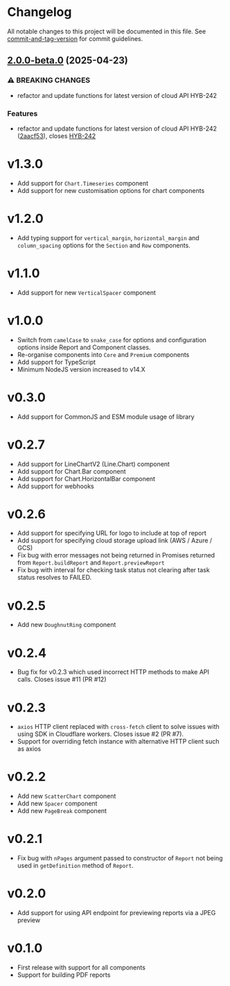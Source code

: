 # Changelog

All notable changes to this project will be documented in this file. See [commit-and-tag-version](https://github.com/absolute-version/commit-and-tag-version) for commit guidelines.

## [2.0.0-beta.0](https://github.com/hybiscus-dev/nodejs-hybiscus-sdk/compare/v1.3.0...v2.0.0-beta.0) (2025-04-23)


### ⚠ BREAKING CHANGES

* refactor and update functions for latest version of cloud API HYB-242

### Features

* refactor and update functions for latest version of cloud API HYB-242 ([2aacf53](https://github.com/hybiscus-dev/nodejs-hybiscus-sdk/commit/2aacf533c2728e9089664e07b2b6721f0afa5c92)), closes [HYB-242](https://hybiscus.atlassian.net/jira/software/projects/HYB/boards/1?selectedIssue=HYB-242)

# v1.3.0
- Add support for `Chart.Timeseries` component
- Add support for new customisation options for chart components
# v1.2.0
- Add typing support for `vertical_margin`, `horizontal_margin` and
  `column_spacing` options for the `Section` and `Row` components.
# v1.1.0
- Add support for new `VerticalSpacer` component
# v1.0.0
- Switch from `camelCase` to `snake_case` for options and configuration options inside Report and Component classes.
- Re-organise components into `Core` and `Premium` components
- Add support for TypeScript
- Minimum NodeJS version increased to v14.X
# v0.3.0
- Add support for CommonJS and ESM module usage of library
# v0.2.7
- Add support for LineChartV2 (Line.Chart) component
- Add support for Chart.Bar component
- Add support for Chart.HorizontalBar component
- Add support for webhooks
# v0.2.6
- Add support for specifying URL for logo to include at top of report
- Add support for specifying cloud storage upload link (AWS / Azure / GCS)
- Fix bug with error messages not being returned in Promises returned from `Report.buildReport` and `Report.previewReport`
- Fix bug with interval for checking task status not clearing after task status resolves to FAILED.
# v0.2.5
- Add new `DoughnutRing` component
# v0.2.4
- Bug fix for v0.2.3 which used incorrect HTTP methods to make API calls. Closes issue #11 (PR #12)
# v0.2.3
- `axios` HTTP client replaced with `cross-fetch` client to solve issues with using SDK in Cloudflare workers. Closes issue #2 (PR #7).
- Support for overriding fetch instance with alternative HTTP client such as axios
# v0.2.2
- Add new `ScatterChart` component
- Add new `Spacer` component
- Add new `PageBreak` component
# v0.2.1
- Fix bug with `nPages` argument passed to constructor of `Report` not being
  used in `getDefinition` method of `Report`.
# v0.2.0
- Add support for using API endpoint for previewing reports via a JPEG preview
# v0.1.0
- First release with support for all components
- Support for building PDF reports

